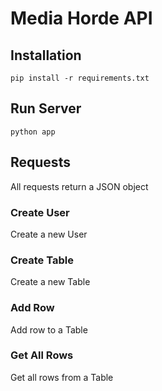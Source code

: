 # Media Horde API

## Installation

```
pip install -r requirements.txt  
```

## Run Server

```
python app
```

## Requests

All requests return a JSON object

### Create User

Create a new User

### Create Table

Create a new Table

### Add Row

Add row to a Table

### Get All Rows

Get all rows from a Table
